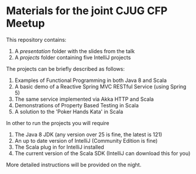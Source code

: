 # Materials for the joint CJUG CFP Meetup

This repository contains:
1. A *presentation* folder with the slides from the talk
2. A *projects* folder containing five IntelliJ projects 

The projects can be briefly described as follows:
1. Examples of Functional Programming in both Java 8 and Scala
2. A basic demo of a Reactive Spring MVC RESTful Service (using Spring 5)
3. The same service implemented via Akka HTTP and Scala
4. Demonstrations of Property Based Testing in Scala
5. A solution to the 'Poker Hands Kata' in Scala 

In other to run the projects you will require
1. The Java 8 JDK (any version over 25 is fine, the latest is 121)
2. An up to date version of IntelliJ (Community Edition is fine)
3. The Scala plug in for IntelliJ installed
4. The current version of the Scala SDK (IntelliJ can download this for you)

More detailed instructions will be provided on the night.


